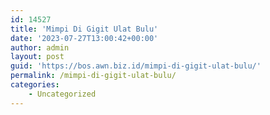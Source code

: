 ```yaml
---
id: 14527
title: 'Mimpi Di Gigit Ulat Bulu'
date: '2023-07-27T13:00:42+00:00'
author: admin
layout: post
guid: 'https://bos.awn.biz.id/mimpi-di-gigit-ulat-bulu/'
permalink: /mimpi-di-gigit-ulat-bulu/
categories:
    - Uncategorized
---
```



